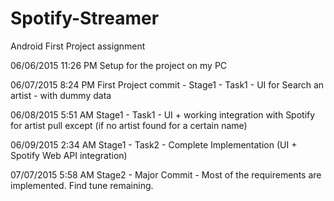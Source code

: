 # Spotify-Streamer
Android First Project assignment

06/06/2015 11:26 PM
Setup for the project on my PC

06/07/2015 8:24 PM
First Project commit - Stage1 - Task1 - UI for Search an artist - with dummy data

06/08/2015 5:51 AM
Stage1 - Task1 - UI + working integration with Spotify for artist pull except (if no artist found for a certain name)

06/09/2015 2:34 AM
Stage1 - Task2 - Complete Implementation (UI + Spotify Web API integration)

07/07/2015 5:58 AM
Stage2 - Major Commit - Most of the requirements are implemented. Find tune remaining.
